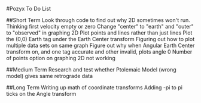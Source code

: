 #Pozyx To Do List

##Short Term
Look through code to find out why 2D sometimes won't run. Thinking first velocity empty or zero
Change "center" to "earth" and "outer" to "observed" in graphing 2D
Plot points and lines rather than just lines
Plot the (0,0) Earth tag under the Earth Center transform
  Figuring out how to plot multiple data sets on same graph
Figure out why when Angular Earth Center transform on, and one tag accurate and other invalid, plots angle 0
Number of points option on graphing 2D not working

##Medium Term
Research and test whether Ptolemaic Model (wrong model) gives same retrograde data

##Long Term
Writing up math of coordinate transforms
Adding -pi to pi ticks on the Angle transform
